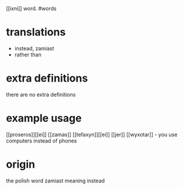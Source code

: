 [[ixni]] word.
#words
# translations
- instead, zamiast
- rather than
# extra definitions
there are no extra definitions
# example usage
[[proseros]][[ei]] [[zamas]] [[tefaxyn]][[ei]] [[jer]] [[wyxotar]] - you use computers instead of phones
# origin
the polish word zamiast meaning instead